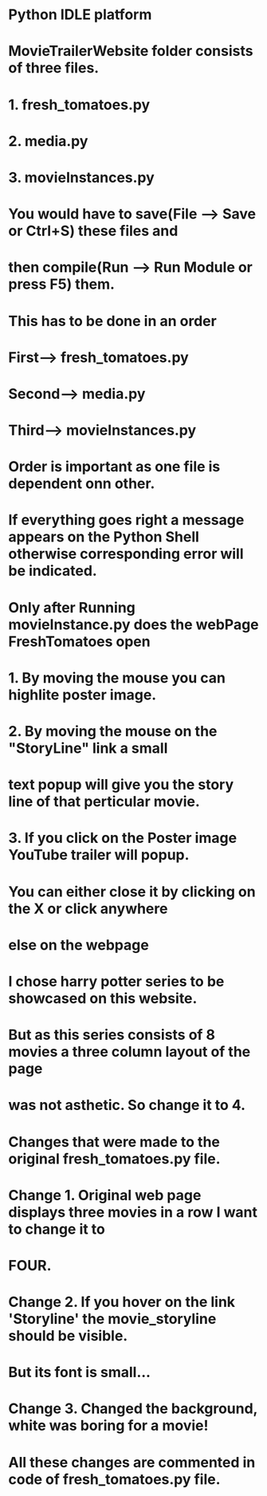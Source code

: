 
# Python IDLE platform
# MovieTrailerWebsite folder consists of three files.
#     1. fresh_tomatoes.py
#     2. media.py
#     3. movieInstances.py
# You would have to save(File --> Save or Ctrl+S) these files and
# then compile(Run --> Run Module or press F5) them.
# This has to be done in an order
#     First--> fresh_tomatoes.py
#     Second--> media.py
#     Third-->  movieInstances.py
# Order is important as one file is dependent onn other.
# If everything goes right a message appears on the Python Shell otherwise corresponding error will be indicated.
# Only after Running movieInstance.py does the webPage FreshTomatoes open
# 1. By moving the mouse you can highlite poster image.
# 2. By moving the mouse on the "StoryLine" link a small
#    text popup will give you the story line of that perticular movie.
# 3. If you click on the Poster image YouTube trailer will popup.
#    You can either close it by clicking on the X or click anywhere
#    else on the webpage
#
# I chose harry potter series to be showcased on this website.
# But as this series consists of 8 movies a three column layout of the page
# was not asthetic. So change it to 4.


#   Changes that were made to the original fresh_tomatoes.py file.

# Change 1. Original web page displays three movies in a row I want to change it to
#           FOUR.
# Change 2. If you hover on the link 'Storyline' the movie_storyline should be visible.
#           But its font is small... 
# Change 3. Changed the background, white was boring for a movie!

# All these changes are commented in code of fresh_tomatoes.py file.
